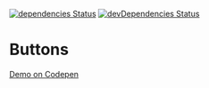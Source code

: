 [![dependencies Status](https://david-dm.org/marcobiedermann/playground/status.svg?path=ui/buttons/buttons)](https://david-dm.org/marcobiedermann/playground?path=ui/buttons/buttons) [![devDependencies Status](https://david-dm.org/marcobiedermann/playground/dev-status.svg?path=ui/buttons/buttons)](https://david-dm.org/marcobiedermann/playground?path=ui/buttons/buttons&type=dev)

# Buttons

[Demo on Codepen](http://codepen.io/marcobiedermann/pen/KEDej)
